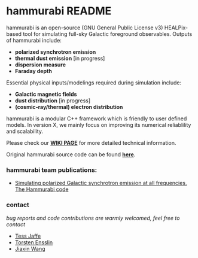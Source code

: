 # hammurabi README

hammurabi is an open-source (GNU General Public License v3) HEALPix-based tool 
for simulating full-sky Galactic foreground observables.
Outputs of hammurabi include:

- **polarized synchrotron emission**
- **thermal dust emission** [in progress]
- **dispersion measure** 
- **Faraday depth**

Essential physical inputs/modelings required during simulation include:  

- **Galactic magnetic fields**
- **dust distribution** [in progress]
- **(cosmic-ray/thermal) electron distribution**

hammurabi is a modular C++ framework which is friendly to user defined models.
In version X, we mainly focus on improving its numerical reliablility and scalability.

Please check our [**WIKI PAGE**](https://bitbucket.org/hammurabicode/hamx/wiki/Home) for more detailed technical information.

Original hammurabi source code can be found [**here**](https://sourceforge.net/projects/hammurabicode/).

### hammurabi team publications:

- [Simulating polarized Galactic synchrotron emission at all frequencies. The Hammurabi code](https://www.aanda.org/articles/aa/abs/2009/08/aa10564-08/aa10564-08.html)

### contact
*bug reports and code contributions are warmly welcomed, feel free to contact*

- [Tess Jaffe](https://science.gsfc.nasa.gov/sed/bio/tess.jaffe)
- [Torsten Ensslin](https://wwwmpa.mpa-garching.mpg.de/~ensslin/)
- [Jiaxin Wang](http://www.sissa.it/app/members.php?ID=222)
